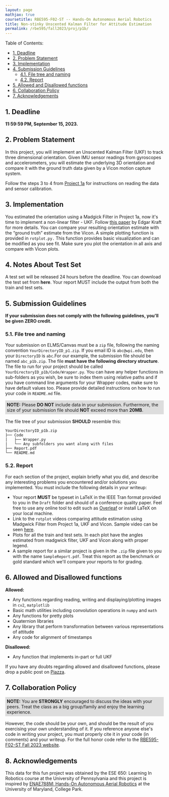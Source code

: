 ```yaml
---
layout: page
mathjax: true
coursetitle: RBE595-F02-ST -- Hands-On Autonomous Aerial Robotics
title: Non-stinky Unscented Kalman Filter for Attitude Estimation 
permalink: /rbe595/fall2023/proj/p1b/
---
```


Table of Contents:
- [1. Deadline](#due)
- [2. Problem Statement](#prob)
- [3. Implementation](#implementation)
- [4. Submission Guidelines](#sub)
  - [4.1. File tree and naming](#files)
  - [4.2. Report](#report)
- [5. Allowed and Disallowed functions](#funcs)
- [6. Collaboration Policy](#coll)
- [7. Acknowledgements](#ack)

<a name='due'></a>
## 1. Deadline 
**11:59:59 PM, September 15, 2023.**

<a name='prob'></a>
## 2. Problem Statement 
In this project, you will implement an Unscented Kalman Filter (UKF) to track three dimensional orientation. Given IMU sensor readings from gyroscopes and accelerometers, you will estimate the underlying 3D orientation and compare it with the ground truth data given by a Vicon motion capture system. 

Follow the steps 3 to 4 from [Project 1a](https://rbe549.github.io/rbe595/fall2023/proj/p1a/) for instructions on reading the data and sensor calibration.


<a name='implementation'></a>
## 3. Implementation
You estimated the orientation using a Madgick Filter in Project 1a, now it's time to implement a non-linear filter - UKF. Follow [this paper](https://ieeexplore.ieee.org/document/1257247) by Edgar Kraft for more details.  You can compare your resulting orientation estimate with the “ground truth” estimate from the Vicon. A simple plotting function is provided in `rotplot.py.` This function provides basic visualization and can be modified as you see fit. 
Make sure you plot the orientation in all axis and compare with Vicon plots.

<a name='testset'></a>
## 4. Notes About Test Set
A test set will be released 24 hours before the deadline. You can download the test set from <b>here</b>. Your report MUST include the output from both the train and test sets. 


<a name='sub'></a>

## 5. Submission Guidelines

**If your submission does not comply with the following guidelines, you'll be given ZERO credit.**

### 5.1. File tree and naming

Your submission on ELMS/Canvas must be a ``zip`` file, following the naming convention ``YourDirectoryID_p1.zip``. If you email ID is ``abc@wpi.edu``, then your ``DirectoryID`` is ``abc``.For our example, the submission file should be named ``abc_p1b.zip``. The file **must have the following directory structure**. The file to run for your project should be called ``YourDirectoryID_p1b/Code/Wrapper.py``. You can have any helper functions in sub-folders as you wish, be sure to index them using relative paths and if you have command line arguments for your Wrapper codes, make sure to have default values too. Please provide detailed instructions on how to run your code in ``README.md`` file. 

<p style="background-color:#ddd; padding:5px">
<b>NOTE:</b> 
Please <b>DO NOT</b> include data in your submission. Furthermore, the size of your submission file should <b>NOT</b> exceed more than <b>20MB</b>.
</p>

The file tree of your submission <b>SHOULD</b> resemble this:

```
YourDirectoryID_p1b.zip
├── Code
|   ├── Wrapper.py
|   └── Any subfolders you want along with files
├── Report.pdf
└── README.md
```

<a name='report'></a>

### 5.2. Report

For each section of the project, explain briefly what you did, and describe any interesting problems you encountered and/or solutions you implemented. You must include the following details in your writeup:

- Your report **MUST** be typeset in LaTeX in the IEEE Tran format provided to you in the ``Draft`` folder and should of a conference quality paper. Feel free to use any online tool to edit such as [Overleaf](https://www.overleaf.com) or install LaTeX on your local machine.
- Link to the `rotplot` videos comparing attitude estimation using Madgwick Filter from Project 1a, UKF and Vicon. Sample video can be seen [here](https://www.youtube.com/watch?feature=player_embedded&v=iCe3o-9moUM).
- Plots for all the train and test sets. In each plot have the angles estimated from madgwick filter, UKF and Vicon along with proper legend.  
- A sample report for a similar project is given in the `.zip` file given to you with the name `SampleReport.pdf`. Treat this report as the benchmark or gold standard which we'll compare your reports to for grading.


<a name='funcs'></a>

## 6. Allowed and Disallowed functions

<b> Allowed:</b>

- Any functions regarding reading, writing and displaying/plotting images in `cv2`, `matplotlib`
- Basic math utilities including convolution operations in `numpy` and `math`
- Any functions for pretty plots
- Quaternion libraries
- Any library that perform transformation between various representations of attitude
- Any code for alignment of timestamps


<b> Disallowed:</b>

- Any function that implements in-part or full UKF

If you have any doubts regarding allowed and disallowed functions, please drop a public post on [Piazza](https://piazza.com/wpi/fall2023/rbe595). 

<a name='coll'></a>

## 7. Collaboration Policy
<p style="background-color:#ddd; padding:5px">
<b>NOTE:</b> 
You are <b>STRONGLY</b> encouraged to discuss the ideas with your peers. Treat the class as a big group/family and enjoy the learning experience. 
</p>

However, the code should be your own, and should be the result of you exercising your own understanding of it. If you reference anyone else's code in writing your project, you must properly cite it in your code (in comments) and your writeup. For the full honor code refer to the [RBE595-F02-ST Fall 2023 website](https://nitinjsanket.github.io/teaching/rbe595/fall2023.html).

<a name='ack'></a>

## 8. Acknowledgements

This data for this fun project was obtained by the ESE 650: Learning In Robotics course at the University of Pennsylvania and this project is inspired by <a href="https://prg.cs.umd.edu/enae788m">ENAE788M: Hands-On Autonomous Aerial Robotics</a> at the University of Maryland, College Park. 
